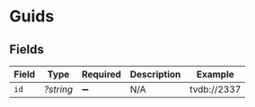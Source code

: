 # Guids


## Fields

| Field              | Type               | Required           | Description        | Example            |
| ------------------ | ------------------ | ------------------ | ------------------ | ------------------ |
| `id`               | *?string*          | :heavy_minus_sign: | N/A                | tvdb://2337        |